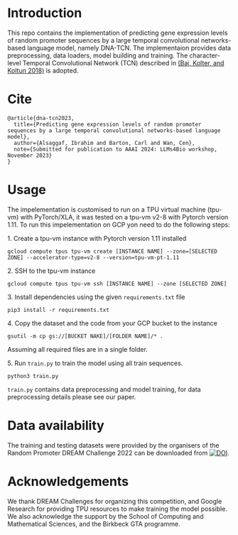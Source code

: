 # Introduction
This repo contains the implementation of predicting gene expression levels of random promoter sequences by a large temporal convolutional networks-based language model, namely DNA-TCN. The implementaion provides data preprocessing, data loaders, model building and training. The character-level Temporal Convolutional Network (TCN) described in [(Bai, Kolter, and
Koltun 2018)](https://api.semanticscholar.org/CorpusID:4747877) is adopted.

# Cite
```
@article{dna-tcn2023,
  title={Predicting gene expression levels of random promoter sequences by a large temporal convolutional networks-based language model},
  author={Alsaggaf, Ibrahim and Barton, Carl and Wan, Cen},
  note={Submitted for publication to AAAI 2024: LLMs4Bio workshop, November 2023}
}
```

# Usage
The impelementation is customised to run on a TPU virtual machine (tpu-vm) with PyTorch/XLA, it was tested on a tpu-vm v2-8 with Pytorch version 1.11. To run this impelementation on GCP yon need to do the following steps:

1\. Create a tpu-vm instance with Pytorch version 1.11 installed

`gcloud compute tpus tpu-vm create [INSTANCE NAME]
--zone=[SELECTED ZONE]
--accelerator-type=v2-8
--version=tpu-vm-pt-1.11`

2\. SSH to the tpu-vm instance

`gcloud compute tpus tpu-vm ssh [INSTANCE NAME]
  --zone [SELECTED ZONE]`
  
3\. Install dependencies using the given `requirements.txt` file

`pip3 install -r requirements.txt`

4\. Copy the dataset and the code from your GCP bucket to the instance

`gsutil -m cp gs://[BUCKET NAKE]/[FOLDER NAME]/* .`

Assuming all required files are in a single folder.

5\. Run `train.py` to train the model using all train sequences.

`python3 train.py`

`train.py` contains data preprocessing and model training, for data preprocessing details please see our paper.

# Data availability
The training and testing datasets were provided by the organisers of the Random Promoter DREAM Challenge 2022 can be downloaded from [![DOI](https://zenodo.org/badge/DOI/10.5281/zenodo.7395397.svg)](https://doi.org/10.5281/zenodo.7395397).

# Acknowledgements
We thank DREAM Challenges for organizing this competition, and Google Research for providing TPU resources to make training the model possible. We also acknowledge the support by the School of Computing and Mathematical Sciences, and the Birkbeck GTA programme.
